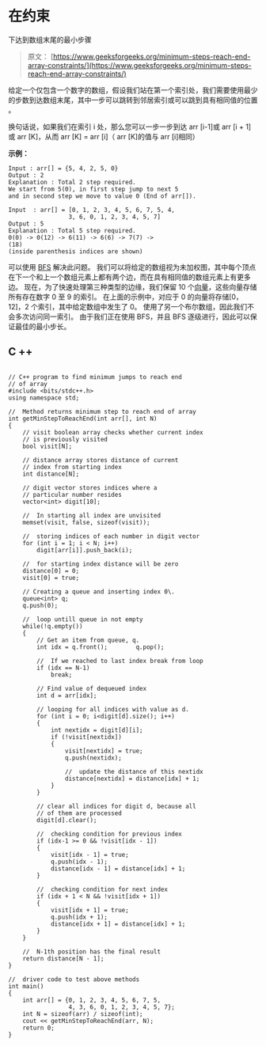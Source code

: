 # 在约束

下达到数组末尾的最小步骤

> 原文： [https://www.geeksforgeeks.org/minimum-steps-reach-end-array-constraints/](https://www.geeksforgeeks.org/minimum-steps-reach-end-array-constraints/)

给定一个仅包含一个数字的数组，假设我们站在第一个索引处，我们需要使用最少的步数到达数组末尾，其中一步可以跳转到邻居索引或可以跳到具有相同值的位置 。

换句话说，如果我们在索引 i 处，那么您可以一步一步到达 arr [i-1]或 arr [i + 1]或 arr [K]，从而 arr [K] = arr [i]（ arr [K]的值与 arr [i]相同）

**示例：**

```
Input : arr[] = {5, 4, 2, 5, 0}
Output : 2
Explanation : Total 2 step required.
We start from 5(0), in first step jump to next 5 
and in second step we move to value 0 (End of arr[]).

Input  : arr[] = [0, 1, 2, 3, 4, 5, 6, 7, 5, 4,
                 3, 6, 0, 1, 2, 3, 4, 5, 7]
Output : 5
Explanation : Total 5 step required.
0(0) -> 0(12) -> 6(11) -> 6(6) -> 7(7) ->
(18)                                                          
(inside parenthesis indices are shown)

```

可以使用 [BFS](https://www.geeksforgeeks.org/breadth-first-traversal-for-a-graph/) 解决此问题。 我们可以将给定的数组视为未加权图，其中每个顶点在下一个和上一个数组元素上都有两个边，而在具有相同值的数组元素上有更多边。 现在，为了快速处理第三种类型的边缘，我们保留 10 个[向量](http://quiz.geeksforgeeks.org/vector-sequence-containers-the-c-standard-template-library-stl-set-1/)，这些向量存储所有存在数字 0 至 9 的索引。 在上面的示例中，对应于 0 的向量将存储[0，12]，2 个索引，其中给定数组中发生了 0。
使用了另一个布尔数组，因此我们不会多次访问同一索引。 由于我们正在使用 BFS，并且 BFS 逐级进行，因此可以保证最佳的最小步长。

## C ++

```

// C++ program to find minimum jumps to reach end 
// of array 
#include <bits/stdc++.h> 
using namespace std; 

//  Method returns minimum step to reach end of array 
int getMinStepToReachEnd(int arr[], int N) 
{ 
    // visit boolean array checks whether current index 
    // is previously visited 
    bool visit[N]; 

    // distance array stores distance of current 
    // index from starting index 
    int distance[N]; 

    // digit vector stores indices where a 
    // particular number resides 
    vector<int> digit[10]; 

    //  In starting all index are unvisited 
    memset(visit, false, sizeof(visit)); 

    //  storing indices of each number in digit vector 
    for (int i = 1; i < N; i++) 
        digit[arr[i]].push_back(i); 

    //  for starting index distance will be zero 
    distance[0] = 0; 
    visit[0] = true; 

    // Creating a queue and inserting index 0\. 
    queue<int> q; 
    q.push(0); 

    //  loop untill queue in not empty 
    while(!q.empty()) 
    { 
        // Get an item from queue, q. 
        int idx = q.front();        q.pop(); 

        //  If we reached to last index break from loop 
        if (idx == N-1) 
            break; 

        // Find value of dequeued index 
        int d = arr[idx]; 

        // looping for all indices with value as d. 
        for (int i = 0; i<digit[d].size(); i++) 
        { 
            int nextidx = digit[d][i]; 
            if (!visit[nextidx]) 
            { 
                visit[nextidx] = true; 
                q.push(nextidx); 

                //  update the distance of this nextidx 
                distance[nextidx] = distance[idx] + 1; 
            } 
        } 

        // clear all indices for digit d, because all 
        // of them are processed 
        digit[d].clear(); 

        //  checking condition for previous index 
        if (idx-1 >= 0 && !visit[idx - 1]) 
        { 
            visit[idx - 1] = true; 
            q.push(idx - 1); 
            distance[idx - 1] = distance[idx] + 1; 
        } 

        //  checking condition for next index 
        if (idx + 1 < N && !visit[idx + 1]) 
        { 
            visit[idx + 1] = true; 
            q.push(idx + 1); 
            distance[idx + 1] = distance[idx] + 1; 
        } 
    } 

    //  N-1th position has the final result 
    return distance[N - 1]; 
} 

//  driver code to test above methods 
int main() 
{ 
    int arr[] = {0, 1, 2, 3, 4, 5, 6, 7, 5, 
                 4, 3, 6, 0, 1, 2, 3, 4, 5, 7}; 
    int N = sizeof(arr) / sizeof(int); 
    cout << getMinStepToReachEnd(arr, N); 
    return 0; 
} 

```